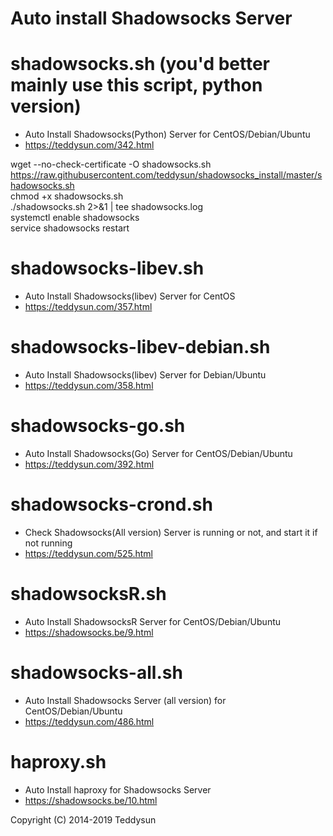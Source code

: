 
# Auto install Shadowsocks Server

shadowsocks.sh (you'd better mainly use this script, python version)
===============
- Auto Install Shadowsocks(Python) Server for CentOS/Debian/Ubuntu
- https://teddysun.com/342.html


wget --no-check-certificate -O shadowsocks.sh https://raw.githubusercontent.com/teddysun/shadowsocks_install/master/shadowsocks.sh  
chmod +x shadowsocks.sh   
./shadowsocks.sh 2>&1 | tee shadowsocks.log    
systemctl enable shadowsocks    
service shadowsocks restart    
 

shadowsocks-libev.sh
===============
- Auto Install Shadowsocks(libev) Server for CentOS
- https://teddysun.com/357.html

shadowsocks-libev-debian.sh
===============
- Auto Install Shadowsocks(libev) Server for Debian/Ubuntu
- https://teddysun.com/358.html

shadowsocks-go.sh
===============
- Auto Install Shadowsocks(Go) Server for CentOS/Debian/Ubuntu
- https://teddysun.com/392.html

shadowsocks-crond.sh
===============
- Check Shadowsocks(All version) Server is running or not, and start it if not running
- https://teddysun.com/525.html

shadowsocksR.sh
===============
- Auto Install ShadowsocksR Server for CentOS/Debian/Ubuntu
- https://shadowsocks.be/9.html

shadowsocks-all.sh
==================
- Auto Install Shadowsocks Server (all version) for CentOS/Debian/Ubuntu
- https://teddysun.com/486.html

haproxy.sh
===============
- Auto Install haproxy for Shadowsocks Server
- https://shadowsocks.be/10.html

Copyright (C) 2014-2019 Teddysun
